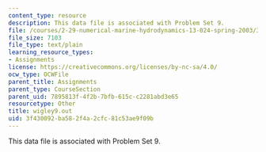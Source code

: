 ```yaml
---
content_type: resource
description: This data file is associated with Problem Set 9.
file: /courses/2-29-numerical-marine-hydrodynamics-13-024-spring-2003/3f430092ba582f4a2cfc81c53ae9f09b_wigley9.out
file_size: 7103
file_type: text/plain
learning_resource_types:
- Assignments
license: https://creativecommons.org/licenses/by-nc-sa/4.0/
ocw_type: OCWFile
parent_title: Assignments
parent_type: CourseSection
parent_uid: 7895813f-4f2b-7bfb-615c-c2281abd3e65
resourcetype: Other
title: wigley9.out
uid: 3f430092-ba58-2f4a-2cfc-81c53ae9f09b
---
```

This data file is associated with Problem Set 9.